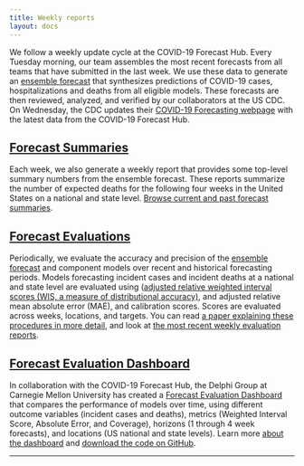 ```yaml
---
title: Weekly reports
layout: docs
---
```


We follow a weekly update cycle at the COVID-19 Forecast Hub. Every Tuesday morning, our team assembles the most recent forecasts from all teams that have submitted in the last week. We use these data to generate an <a href="https://covid19forecasthub.org/doc/ensemble/">ensemble forecast</a> that synthesizes predictions of COVID-19 cases, hospitalizations and deaths from all eligible models. These forecasts are then reviewed, analyzed, and verified by our collaborators at the US CDC. On Wednesday, the CDC updates their <a href="https://www.cdc.gov/coronavirus/2019-ncov/covid-data/mathematical-modeling.html" target="_blank">COVID-19 Forecasting webpage</a> with the latest data from the COVID-19 Forecast Hub. 

## <a href="https://covid19forecasthub.org/reports/single_page.html">Forecast Summaries</a>
Each week, we also generate a weekly report that provides some top-level summary numbers from the ensemble forecast. These reports summarize the number of expected deaths for the following four weeks in the United States on a national and state level. <a href="https://covid19forecasthub.org/reports/single_page.html">Browse current and past forecast summaries</a>.

## <a href="https://covid19forecasthub.org/eval-reports">Forecast Evaluations</a>
Periodically, we evaluate the accuracy and precision of the <a href="https://covid19forecasthub.org/doc/ensemble/">ensemble forecast</a> and component models over recent and historical forecasting periods. Models forecasting incident cases and incident deaths at a national and state level are evaluated using (<a href="https://arxiv.org/abs/2005.12881" target="_blank">adjusted relative weighted interval scores (WIS, a measure of distributional accuracy)</a>, and adjusted relative mean absolute error (MAE), and calibration scores. Scores are evaluated across weeks, locations, and targets. You can read <a href="https://www.medrxiv.org/content/10.1101/2021.02.03.21250974v1" target="_blank">a paper explaining these procedures in more detail</a>, and look at <a href="https://covid19forecasthub.org/eval-reports">the most recent weekly evaluation reports</a>.

## <a href="https://delphi.cmu.edu/forecast-eval/">Forecast Evaluation Dashboard</a>
In collaboration with the COVID-19 Forecast Hub, the Delphi Group at Carnegie Mellon University has created a <a href="https://delphi.cmu.edu/forecast-eval/">Forecast Evaluation Dashboard</a> that compares the performance of models over time, using different outcome variables (incident cases and deaths), metrics (Weighted Interval Score, Absolute Error, and Coverage), horizons (1 through 4 week forecasts), and locations (US national and state levels). Learn more <a href="https://delphi.cmu.edu/forecast-eval/">about the dashboard</a> and <a href="https://github.com/cmu-delphi/forecast-eval/">download the code on GitHub</a>.

***
